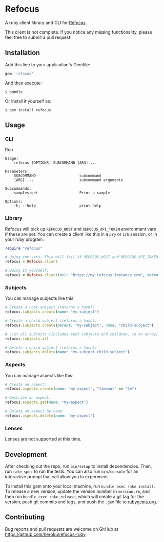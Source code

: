 # Refocus

A ruby client library and CLI for [Refocus](https://github.com/salesforce/refocus).

This client is not complete. If you notice any missing functionality, please feel free to submit a pull request!


## Installation

Add this line to your application's Gemfile:

```ruby
gem 'refocus'
```

And then execute:

    $ bundle

Or install it yourself as:

    $ gem install refocus

## Usage

### CLI

Run
```
Usage:
    refocus [OPTIONS] SUBCOMMAND [ARG] ...

Parameters:
    SUBCOMMAND                    subcommand
    [ARG] ...                     subcommand arguments

Subcommands:
    samples:get                   Print a sample

Options:
    -h, --help                    print help
```

### Library

Refocus will pick up `REFOCUS_HOST` and `REFOCUS_API_TOKEN` environment vars if these are set.
You can create a client like this in a `pry` or `irb` session, or in your ruby program:

```ruby
require "refocus"

# Using env vars. This will fail if REFOCUS_HOST and REFOCUS_API_TOKEN are unset:
refocus = Refocus.client

# Doing it yourself:
refocus = Refocus.client(url: "https://my.refocus.instance.com", token: "some-token-i-generated")
```
### Subjects

You can manage subjects like this:

```ruby
# Create a root subject (returns a hash):
refocus.subjects.create(name: "my-subject")

# Create a child subject (returns a hash):
refocus.subjects.create(parent: "my-subject", name: "child-subject")

# List all subjects (includes root subjects and children, in an array):
refocus.subjects.all

# Delete a child subject (returns a hash):
refocus.subjects.delete(name: "my-subject.child-subject")
```

### Aspects

You can manage aspects like this:

```ruby
# Create an aspect:
refocus.aspects.create(name: "my-aspect", "timeout" => "5m")

# Describe an aspect:
refocus.aspects.get(name: "my-aspect")

# Delete an aspect by name:
refocus.aspects.delete(name: "my-aspect")
```

### Lenses

Lenses are not supported at this time.

## Development

After checking out the repo, run `bin/setup` to install dependencies. Then, run `rake spec` to run the tests. You can also run `bin/console` for an interactive prompt that will allow you to experiment.

To install this gem onto your local machine, run `bundle exec rake install`. To release a new version, update the version number in `version.rb`, and then run `bundle exec rake release`, which will create a git tag for the version, push git commits and tags, and push the `.gem` file to [rubygems.org](https://rubygems.org).

## Contributing

Bug reports and pull requests are welcome on GitHub at https://github.com/heroku/refocus-ruby
